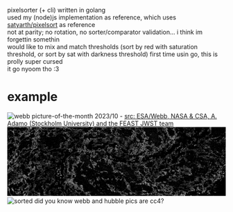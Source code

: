 pixelsorter (+ cli) written in golang  
used my (node)js implementation as reference, which uses [satyarth/pixelsort](https://github.com/satyarth/pixelsort/) as reference  
not at parity; no rotation, no sorter/comparator validation... i think im forgettin somethin  
would like to mix and match thresholds (sort by red with saturation threshold, or sort by sat with darkness threshold)
first time usin go, this is prolly super cursed  
it go nyoom tho :3

# example
![webb picture-of-the-month 2023/10](https://cdn.esawebb.org/archives/images/screen/potm2310a.jpg) - [src: ESA/Webb, NASA & CSA, A. Adamo (Stockholm University) and the FEAST JWST team](https://esawebb.org/images/potm2310a/)
![mask](./webb-mask.jpg)
![sorted](./webb-sort.jpg)
did you know webb and hubble pics are cc4?
